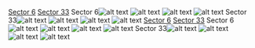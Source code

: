 [Sector 6](#sector6)
[Sector 33](#sector33)
<a name = "sector6"></a>Sector 6![alt text](/images/CoRoT-01_Sector_6/CoRoT-01_Sector_6_a_TimeSeries.png)
![alt text](/images/CoRoT-01_Sector_6/CoRoT-01_Sector_6_b_FoldedLightCurve.png)
![alt text](/images/CoRoT-01_Sector_6/CoRoT-01_Sector_6_b_IndividualTransitsWithFit.png)
![alt text](/images/CoRoT-01_Sector_6/CoRoT-01_Sector_6_c_TimingResiduals.png)
<a name = "sector33"></a>Sector 33![alt text](/images/CoRoT-01_Sector_33/CoRoT-01_Sector_33_a_TimeSeries.png)
![alt text](/images/CoRoT-01_Sector_33/CoRoT-01_Sector_33_b_FoldedLightCurve.png)
![alt text](/images/CoRoT-01_Sector_33/CoRoT-01_Sector_33_b_IndividualTransitsWithFit.png)
![alt text](/images/CoRoT-01_Sector_33/CoRoT-01_Sector_33_c_TimingResiduals.png)
[Sector 6](#sector6)
[Sector 33](#sector33)
<a name = "sector6"></a>Sector 6![alt text](/images/CoRoT-01_Sector_6/CoRoT-01_Sector_6_a_TimeSeries.png)
![alt text](/images/CoRoT-01_Sector_6/CoRoT-01_Sector_6_b_FoldedLightCurve.png)
![alt text](/images/CoRoT-01_Sector_6/CoRoT-01_Sector_6_b_IndividualTransitsWithFit.png)
![alt text](/images/CoRoT-01_Sector_6/CoRoT-01_Sector_6_c_TimingResiduals.png)
<a name = "sector33"></a>Sector 33![alt text](/images/CoRoT-01_Sector_33/CoRoT-01_Sector_33_a_TimeSeries.png)
![alt text](/images/CoRoT-01_Sector_33/CoRoT-01_Sector_33_b_FoldedLightCurve.png)
![alt text](/images/CoRoT-01_Sector_33/CoRoT-01_Sector_33_b_IndividualTransitsWithFit.png)
![alt text](/images/CoRoT-01_Sector_33/CoRoT-01_Sector_33_c_TimingResiduals.png)
